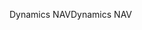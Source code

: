 <span data-ttu-id="353f0-101">Dynamics NAV</span><span class="sxs-lookup"><span data-stu-id="353f0-101">Dynamics NAV</span></span>